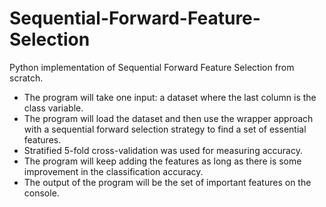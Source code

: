 # Sequential-Forward-Feature-Selection
Python implementation of Sequential Forward Feature Selection from scratch.

* The program will take one input: a dataset where the last column is the class variable. 
* The program will load the dataset and then use the wrapper approach with a sequential forward selection strategy to find a set of essential features. 
* Stratified 5-fold cross-validation was used for measuring accuracy. 
* The program will keep adding the features as long as there is some improvement in the classification accuracy. 
* The output of the program will be the set of important features on the console.
